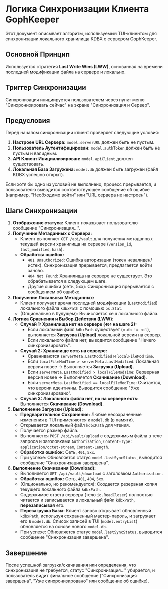 # Логика Синхронизации Клиента GophKeeper

Этот документ описывает алгоритм, используемый TUI-клиентом для синхронизации локального хранилища KDBX с сервером GophKeeper.

## Основной Принцип

Используется стратегия **Last Write Wins (LWW)**, основанная на времени последней модификации файла на сервере и локально.

## Триггер Синхронизации

Синхронизация инициируется пользователем через пункт меню "Синхронизировать сейчас" на экране "Синхронизация и Сервер".

## Предусловия

Перед началом синхронизации клиент проверяет следующие условия:

1. **Настроен URL Сервера:** `model.serverURL` должен быть не пустым.
2. **Пользователь Аутентифицирован:** `model.authToken` должен быть не пустым и валидным.
3. **API Клиент Инициализирован:** `model.apiClient` должен существовать.
4. **Локальная База Загружена:** `model.db` должен быть загружен (файл KDBX успешно открыт).

Если хотя бы одно из условий не выполнено, процесс прерывается, и пользователю выводится соответствующее сообщение об ошибке (например, "Необходимо войти" или "URL сервера не настроен").

## Шаги Синхронизации

1. **Отображение статуса:** Клиент показывает пользователю сообщение "Синхронизация...".
2. **Получение Метаданных с Сервера:**
    * Клиент выполняет `GET /api/vault` для получения метаданных текущей версии хранилища на сервере (`version_id`, `last_modified`, `hash`).
    * **Обработка ошибок:**
        * `401 Unauthorized`: Ошибка авторизации (токен невалиден/истек). Синхронизация прерывается, предлагается войти заново.
        * `404 Not Found`: Хранилища на сервере не существует. Это обрабатывается в следующем шаге.
        * Другие ошибки (сеть, 5xx): Синхронизация прерывается с сообщением об ошибке.
3. **Получение Локальных Метаданных:**
    * Клиент получает время последней модификации (`LastModified`) локального файла `kdbxPath` с помощью `os.Stat`.
    * (Опционально в будущем): Вычисляется хеш локального файла.
4. **Логика Сравнения и Выбор Действия (LWW):**
    * **Случай 1: Хранилища нет на сервере (`404` на шаге 2):**
        * Если локальный файл `kdbxPath` существует (`m.db != nil`), выполняется **Загрузка (Upload)** локальной версии на сервер.
        * Если локального файла нет, выводится сообщение "Нечего синхронизировать".
    * **Случай 2: Хранилище есть на сервере:**
        * Сравниваются `serverMeta.LastModified` и `localFileModTime`.
        * Если `localFileModTime > serverMeta.LastModified`: Локальная версия новее -> Выполняется **Загрузка (Upload)**.
        * Если `serverMeta.LastModified > localFileModTime`: Серверная версия новее -> Выполняется **Скачивание (Download)**.
        * Если `serverMeta.LastModified == localFileModTime`: Считается, что версии идентичны. Выводится сообщение "Уже синхронизировано".
    * **Случай 3: Локального файла нет, но на сервере есть:** Выполняется **Скачивание (Download)**.
5. **Выполнение Загрузки (Upload):**
    * **Предварительное Сохранение:** Любые несохраненные изменения в TUI применяются к `model.db` (в памяти).
    * Открывается локальный файл `kdbxPath` для чтения.
    * Получается размер файла.
    * Выполняется `POST /api/vault/upload` с содержимым файла в теле запроса и заголовками `Authorization`, `Content-Type: application/octet-stream`, `Content-Length`.
    * **Обработка ошибок:** Сеть, `401`, `5xx`.
    * При успехе: Обновляется статус `model.lastSyncStatus`, выводится сообщение "Синхронизация завершена".
6. **Выполнение Скачивания (Download):**
    * Выполняется `GET /api/vault/download` с заголовком `Authorization`.
    * **Обработка ошибок:** Сеть, `401`, `404`, `5xx`.
    * (Опционально, но рекомендуется): Создается резервная копия текущего локального файла `kdbxPath`.
    * Содержимое ответа сервера (тело `io.ReadCloser`) полностью читается и записывается в локальный файл `kdbxPath`, **перезаписывая** его.
    * **Перезагрузка Базы:** Клиент заново открывает обновленный `kdbxPath`, используя сохраненный мастер-пароль, и загружает его в `model.db`. Список записей в TUI (`model.entryList`) обновляется на основе нового `model.db`.
    * При успехе: Обновляется статус `model.lastSyncStatus`, выводится сообщение "Синхронизация завершена".

## Завершение

После успешной загрузки/скачивания или определения, что синхронизация не требуется, статус "Синхронизация..." убирается, и пользователь видит финальное сообщение ("Синхронизация завершена", "Уже синхронизировано" или сообщение об ошибке). 